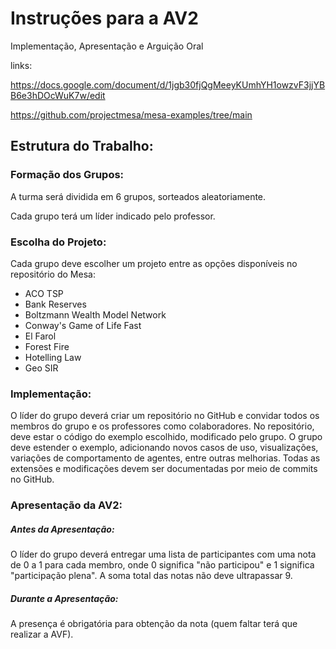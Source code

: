 # Instruções para a AV2
Implementação, Apresentação e Arguição Oral

links:

https://docs.google.com/document/d/1jgb30fjQgMeeyKUmhYH1owzvF3jjYBB6e3hDOcWuK7w/edit

https://github.com/projectmesa/mesa-examples/tree/main
## Estrutura do Trabalho:
### Formação dos Grupos:
A turma será dividida em 6 grupos, sorteados aleatoriamente.

Cada grupo terá um líder indicado pelo professor.

### Escolha do Projeto:
Cada grupo deve escolher um projeto entre as opções disponíveis no repositório do Mesa:
* ACO TSP
* Bank Reserves
* Boltzmann Wealth Model Network
* Conway's Game of Life Fast
* El Farol
* Forest Fire
* Hotelling Law
* Geo SIR
### Implementação:
O líder do grupo deverá criar um repositório no GitHub e convidar todos os membros do grupo e os professores como colaboradores.
No repositório, deve estar o código do exemplo escolhido, modificado pelo grupo.
O grupo deve estender o exemplo, adicionando novos casos de uso, visualizações, variações de comportamento de agentes, entre outras melhorias.
Todas as extensões e modificações devem ser documentadas por meio de commits no GitHub.
### Apresentação da AV2:
##### Antes da Apresentação:
O líder do grupo deverá entregar uma lista de participantes com uma nota de 0 a 1 para cada membro, onde 0 significa "não participou" e 1 significa "participação plena". A soma total das notas não deve ultrapassar 9.
#####  Durante a Apresentação:
A presença é obrigatória para obtenção da nota (quem faltar terá que realizar a AVF).

